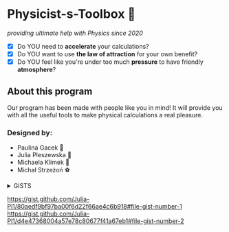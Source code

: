 # Physicist-s-Toolbox :rocket:
*providing ultimate help with Physics since 2020*
 - [x] Do YOU need to **accelerate** your calculations?
 - [x] Do YOU want to use **the law of attraction** for your own benefit?
 - [x] Do YOU feel like you're under too much **pressure** to have friendly **atmosphere**?
 ## About this program
 Our program has been made with people like you in mind! It will provide you with all the useful tools to make physical calculations a real pleasure.  
 ### Designed by:
 * Paulina Gacek :bat:
 * Julia Pleszewska :pig:
 * Michaela Klimek :dragon_face:
 * Michał Strzeżoń :soccer:
 <details><summary>GISTS</summary>
 https://gist.github.com/miklimek/3966d47ad58eb623654fc472680a6fd9
 https://gist.github.com/miklimek/c861b6618b1546029a27fd7bd5176c86
 
 https://gist.github.com/MStrzezon/9be87254f7a4a59805fe8810847a7016
 https://gist.github.com/MStrzezon/596b02de3cecb41945b7261964bfc3e2
 
 https://gist.github.com/PaulinaGacek/46bdc7e50310fe6abc79878166a7a4a4
 https://gist.github.com/PaulinaGacek/9b9edd689799b49b4b101c5dbd3acec5 </details>

 https://gist.github.com/Julia-Pl1/80aedf9bf97ba00f6d22f66ae4c6b918#file-gist-number-1
 https://gist.github.com/Julia-Pl1/d4e47368004a57e78c80677f41a67eb1#file-gist-number-2
